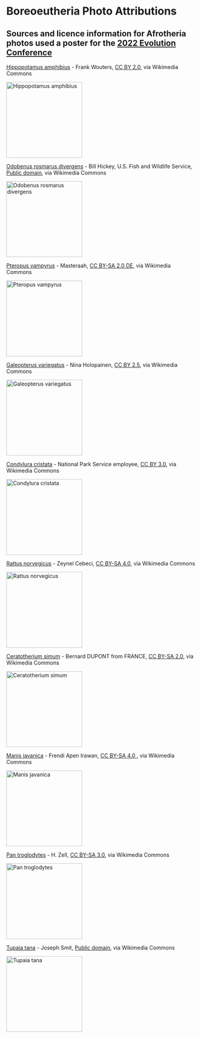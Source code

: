 # Boreoeutheria Photo Attributions

## Sources and licence information for Afrotheria photos used a poster for the [2022 Evolution Conference](https://www.evolutionmeetings.org)

[Hippopotamus amphibius](https://commons.wikimedia.org/wiki/File:Mother_and_very_small_baby_hippo.jpg) - Frank Wouters, [CC BY 2.0](https://creativecommons.org/licenses/by/2.0), via Wikimedia Commons

<a target="_blank" href="https://upload.wikimedia.org/wikipedia/commons/2/2e/Mother_and_very_small_baby_hippo.jpg">
	<img src="https://upload.wikimedia.org/wikipedia/commons/thumb/2/2e/Mother_and_very_small_baby_hippo.jpg/512px-Mother_and_very_small_baby_hippo.jpg" alt="Hippopotamus amphibius" width="200"/>
</a>

	
[Odobenus rosmarus divergens](https://commons.wikimedia.org/wiki/File:Walrus_animal_male_detailed_photo.jpg) - Bill Hickey, U.S. Fish and Wildlife Service, [Public domain](https://en.wikipedia.org/wiki/public_domain), via Wikimedia Commons

<a target="_blank" href="https://upload.wikimedia.org/wikipedia/commons/9/91/Walrus_animal_male_detailed_photo.jpg">
	<img src="https://upload.wikimedia.org/wikipedia/commons/thumb/9/91/Walrus_animal_male_detailed_photo.jpg/512px-Walrus_animal_male_detailed_photo.jpg" alt="Odobenus rosmarus divergens" width="200"/>
</a>

	
[Pteropus vampyrus](https://commons.wikimedia.org/wiki/File:Pteropus_vampyrus.jpg) - Masteraah, [CC BY-SA 2.0 DE](https://creativecommons.org/licenses/by-sa/2.0/de/deed.en), via Wikimedia Commons

<a target="_blank" href="https://upload.wikimedia.org/wikipedia/commons/b/bd/Pteropus_vampyrus.jpg">
	<img src="https://upload.wikimedia.org/wikipedia/commons/thumb/b/bd/Pteropus_vampyrus.jpg/512px-Pteropus_vampyrus.jpg" alt="Pteropus vampyrus" width="200"/>
</a>

	
[Galeopterus variegatus](https://commons.wikimedia.org/wiki/File:Kaguaani_02.jpg) - Nina Holopainen, [CC BY 2.5](https://creativecommons.org/licenses/by/2.5), via Wikimedia Commons

<a target="_blank" href="https://upload.wikimedia.org/wikipedia/commons/8/8e/Kaguaani_02.jpg">
	<img src="https://upload.wikimedia.org/wikipedia/commons/thumb/8/8e/Kaguaani_02.jpg/512px-Kaguaani_02.jpg" alt="Galeopterus variegatus" width="200"/>
</a>

	
[Condylura cristata](https://commons.wikimedia.org/wiki/File:Condylura_cropped.JPG) - National Park Service employee, [CC BY 3.0](https://creativecommons.org/licenses/by/3.0), via Wikimedia Commons

<a target="_blank" href="https://upload.wikimedia.org/wikipedia/commons/8/84/Condylura_cropped.JPG">
	<img src="https://upload.wikimedia.org/wikipedia/commons/8/84/Condylura_cropped.JPG" alt="Condylura cristata" width="200"/>
</a>

	
[Rattus norvegicus](https://commons.wikimedia.org/wiki/File:Rattus_norvegicus_-_Brown_rat_03.jpg) - Zeynel Cebeci, [CC BY-SA 4.0](https://creativecommons.org/licenses/by-sa/4.0), via Wikimedia Commons

<a target="_blank" href="https://upload.wikimedia.org/wikipedia/commons/5/56/Rattus_norvegicus_-_Brown_rat_03.jpg">
	<img src="https://upload.wikimedia.org/wikipedia/commons/thumb/5/56/Rattus_norvegicus_-_Brown_rat_03.jpg/512px-Rattus_norvegicus_-_Brown_rat_03.jpg" alt="Rattus norvegicus" width="200"/>
</a>

	
[Ceratotherium simum](https://commons.wikimedia.org/wiki/File:White_Rhinos_(Ceratotherium_simum)_female_with_calf_(17292632769).jpg) - Bernard DUPONT from FRANCE, [CC BY-SA 2.0](https://creativecommons.org/licenses/by-sa/2.0), via Wikimedia Commons

<a target="_blank" href="https://upload.wikimedia.org/wikipedia/commons/e/e8/White_Rhinos_%28Ceratotherium_simum%29_female_with_calf_%2817292632769%29.jpg">
	<img src="https://upload.wikimedia.org/wikipedia/commons/thumb/e/e8/White_Rhinos_%28Ceratotherium_simum%29_female_with_calf_%2817292632769%29.jpg/512px-White_Rhinos_%28Ceratotherium_simum%29_female_with_calf_%2817292632769%29.jpg" alt="Ceratotherium simum" width="200"/>
</a>

	
[Manis javanica](https://commons.wikimedia.org/wiki/File:Trenggiling_Sunda_Sunda_Pangolin_Manis_javanica.jpg) - Frendi Apen Irawan, [CC BY-SA 4.0 ](https://creativecommons.org/licenses/by-sa/4.0), via Wikimedia Commons

<a target="_blank" href="https://upload.wikimedia.org/wikipedia/commons/9/9d/Trenggiling_Sunda_Sunda_Pangolin_Manis_javanica.jpg">
	<img src="https://upload.wikimedia.org/wikipedia/commons/thumb/9/9d/Trenggiling_Sunda_Sunda_Pangolin_Manis_javanica.jpg/512px-Trenggiling_Sunda_Sunda_Pangolin_Manis_javanica.jpg" alt="Manis javanica" width="200"/>
</a>

	
[Pan troglodytes](https://commons.wikimedia.org/wiki/File:Pan_troglodytes_-_Loro_Parque_01.jpg) - H. Zell, [CC BY-SA 3.0](https://creativecommons.org/licenses/by-sa/3.0), via Wikimedia Commons

<a target="_blank" href="https://upload.wikimedia.org/wikipedia/commons/a/a4/Pan_troglodytes_-_Loro_Parque_01.jpg">
	<img src="https://upload.wikimedia.org/wikipedia/commons/thumb/a/a4/Pan_troglodytes_-_Loro_Parque_01.jpg/512px-Pan_troglodytes_-_Loro_Parque_01.jpg" alt="Pan troglodytes" width="200"/>
</a>

	
[Tupaia tana](https://commons.wikimedia.org/wiki/File:Tupaia_tana_J_Smit.jpg#metadata) - Joseph Smit, [Public domain](https://en.wikipedia.org/wiki/public_domain), via Wikimedia Commons

<a target="_blank" href="https://upload.wikimedia.org/wikipedia/commons/6/6f/Tupaia_tana_J_Smit.jpg">
	<img src="https://upload.wikimedia.org/wikipedia/commons/thumb/6/6f/Tupaia_tana_J_Smit.jpg/800px-Tupaia_tana_J_Smit.jpg" alt="Tupaia tana" width="200"/>
</a>



	

	
